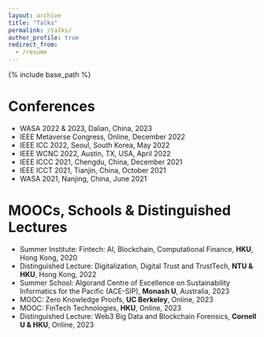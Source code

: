 ```yaml
---
layout: archive
title: "Talks"
permalink: /talks/
author_profile: true
redirect_from:
  - /resume
---
```


{% include base_path %}

Conferences
======
* WASA 2022 & 2023, Dalian, China, 2023 
* IEEE Metaverse Congress, Online, December 2022
* IEEE ICC 2022, Seoul, South Korea, May 2022
* IEEE WCNC 2022, Austin, TX, USA, April 2022
* IEEE ICCC 2021, Chengdu, China, December 2021
* IEEE ICCT 2021, Tianjin, China, October 2021
* WASA 2021, Nanjing, China, June 2021 


MOOCs, Schools & Distinguished Lectures
======
* Summer Institute: Fintech: AI, Blockchain, Computational Finance, **HKU**, Hong Kong, 2020 
* Distinguished Lecture: Digitalization, Digital Trust and TrustTech, **NTU & HKU**, Hong Kong, 2022
* Summer School: Algorand Centre of Excellence on Sustainability Informatics for the Pacific (ACE-SIP), **Monash U**, Australia, 2023
* MOOC: Zero Knowledge Proofs, **UC Berkeley**, Online, 2023
* MOOC: FinTech Technologies, **HKU**, Online, 2023
* Distinguished Lecture: Web3 Big Data and Blockchain Forensics, **Cornell U & HKU**, Online, 2023
